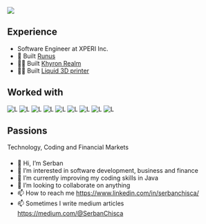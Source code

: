 ![](https://komarev.com/ghpvc/?username=sergane13)

## Experience

- Software Engineer at XPERI Inc.
- 👨‍ Built [Runus](https://runus.tech)
- 👨‍💻 Built [Khyron Realm](https://khyron-realm.com/)
- 👨‍💻 Built [Liquid 3D printer](https://liquid-printer.github.io/liquid-website/)

## Worked with

![L](https://img.shields.io/badge/Language-C-brightgreen)
![L](https://img.shields.io/badge/Language-C%2B%2B-orange)
![L](https://img.shields.io/badge/Language-C%23-brightgreen)
![L](https://img.shields.io/badge/Language-Python-blue)
![L](https://img.shields.io/badge/Language-Java-red)
![L](https://img.shields.io/badge/Language-Html/Css/Javascript/Typescript-yellow)
![L](https://img.shields.io/badge/Language-Solidity-red)
![L](https://img.shields.io/badge/Language-SQL-blue)
![L](https://img.shields.io/badge/Language-NoSQL-blue)

## Passions
Technology, Coding and Financial Markets 

#### 
- 👋 Hi, I’m Serban
- 👀 I’m interested in software development, business and finance
- 🌱 I’m currently improving my coding skills in Java 
- 💞️ I’m looking to collaborate on anything 
- 📫 How to reach me https://www.linkedin.com/in/serbanchisca/
- 📫 Sometimes I write medium articles https://medium.com/@SerbanChisca

<!---
sergane13/sergane13 is a ✨ special ✨ repository because its `README.md` (this file) appears on your GitHub profile.
You can click the Preview link to take a look at your changes.
--->

